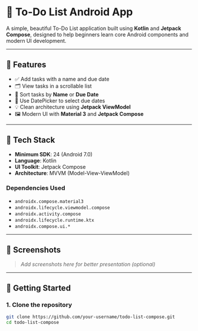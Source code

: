 # 📝 To-Do List Android App

A simple, beautiful To-Do List application built using **Kotlin** and **Jetpack Compose**, designed to help beginners learn core Android components and modern UI development.

---

## 📱 Features

- ✅ Add tasks with a name and due date  
- 🗂️ View tasks in a scrollable list  
- 🔀 Sort tasks by **Name** or **Due Date**  
- 📅 Use DatePicker to select due dates  
- 💡 Clean architecture using **Jetpack ViewModel**  
- 🖼️ Modern UI with **Material 3** and **Jetpack Compose**

---

## 🧰 Tech Stack

- **Minimum SDK**: 24 (Android 7.0)
- **Language**: Kotlin
- **UI Toolkit**: Jetpack Compose
- **Architecture**: MVVM (Model-View-ViewModel)

### Dependencies Used

- `androidx.compose.material3`
- `androidx.lifecycle.viewmodel.compose`
- `androidx.activity.compose`
- `androidx.lifecycle.runtime.ktx`
- `androidx.compose.ui.*`

---

## 📸 Screenshots

> _Add screenshots here for better presentation (optional)_

---

## 🚀 Getting Started

### 1. Clone the repository

```bash
git clone https://github.com/your-username/todo-list-compose.git
cd todo-list-compose
